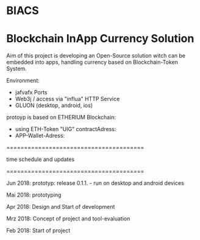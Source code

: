 # BIACS
# Blockchain InApp Currency Solution

Aim of this project is developing an Open-Source solution witch can be embedded into apps, handling currency based on Blockchain-Token System.

Environment:
- jafvafx Ports
- Web3j / access via "influa" HTTP Service
- GLUON (desktop, android, ios)

 protoyp is based on ETHERIUM Blockchain:
 - using ETH-Token "UIG" contractAdress: 
 - APP-Wallet-Adress:
 
 =======================================

 time schedule and updates
 
 =======================================
 
 Jun 2018: prototyp: release 0.1.1.
           - run on desktop and android devices

 Mai 2018: prototyping

 Apr 2018: Design and Start of development

 Mrz 2018: Concept of project and tool-evaluation

 Feb 2018: Start of project
 
 

